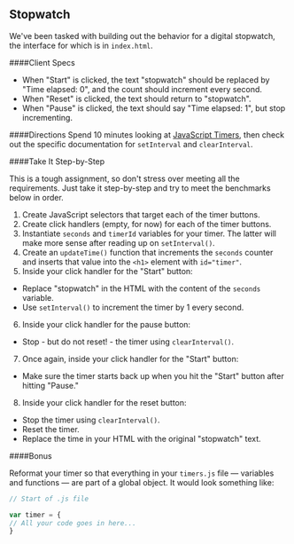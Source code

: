 ## Stopwatch

We've been tasked with building out the behavior for a digital stopwatch, the interface for which is in `index.html`.

####Client Specs
* When "Start" is clicked, the text "stopwatch" should be replaced by "Time elapsed: 0", and the count should increment every second.
* When "Reset" is clicked, the text should return to "stopwatch".
* When "Pause" is clicked, the text should say "Time elapsed: 1", but stop incrementing.

####Directions
Spend 10 minutes looking at [JavaScript Timers](https://developer.mozilla.org/en-US/docs/Web/JavaScript/Timers), then check out the specific documentation for `setInterval` and `clearInterval`.

####Take It Step-by-Step

This is a tough assignment, so don't stress over meeting all the requirements. Just take it step-by-step and try to meet the benchmarks below in order.  

1. Create JavaScript selectors that target each of the timer buttons.
2. Create click handlers (empty, for now) for each of the timer buttons.
3. Instantiate `seconds` and `timerId` variables for your timer. The latter will make more sense after reading up on `setInterval()`.
4. Create an `updateTime()` function that increments the `seconds` counter and inserts that value into the `<h1>` element with `id="timer"`.
5. Inside your click handler for the "Start" button:
  - Replace "stopwatch" in the HTML with the content of the `seconds` variable.
  - Use `setInterval()` to increment the timer by 1 every second.
6. Inside your click handler for the pause button:
  - Stop - but do not reset! - the timer using `clearInterval()`.
7. Once again, inside your click handler for the "Start" button:
  - Make sure the timer starts back up when you hit the "Start" button after hitting "Pause."
8. Inside your click handler for the reset button:
  - Stop the timer using `clearInterval()`.
  - Reset the timer.
  - Replace the time in your HTML with the original "stopwatch" text.

####Bonus

Reformat your timer so that everything in your `timers.js` file &mdash; variables and functions &mdash; are part of a global object. It would look something like:

```js
// Start of .js file

var timer = {
// All your code goes in here...
}
```
